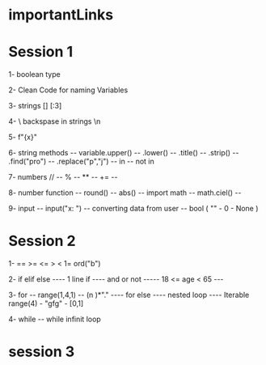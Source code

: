 # importantLinks


# Session 1

1- boolean type

2- Clean Code for naming Variables

3- strings [] [:3]

4- \ backspase in strings \n

5-  f"{x}"

6- string methods --  variable.upper() --  .lower()  --  .title()  --  .strip()  --  .find("pro")  --  .replace("p","j")  --  in   --  not in

7- numbers // --  % -- ** -- += --

8- number function  -- round()  --  abs()  -- import math -- math.ciel() --

9-  input --  input("x: ")  -- converting data from user -- bool ( "" - 0 - None )

# Session 2

1-   ==  >=  <=  >  <  1=   ord("b")

2- if   elif else  ---- 1 line if  ---- and or not  -----  18 <= age < 65  ---

3- for -- range(1,4,1) -- (n )*"."  ---- for  else ---- nested loop  ---- Iterable range(4) - "gfg"  - [0,1]

4- while -- while infinit loop 

# session 3








